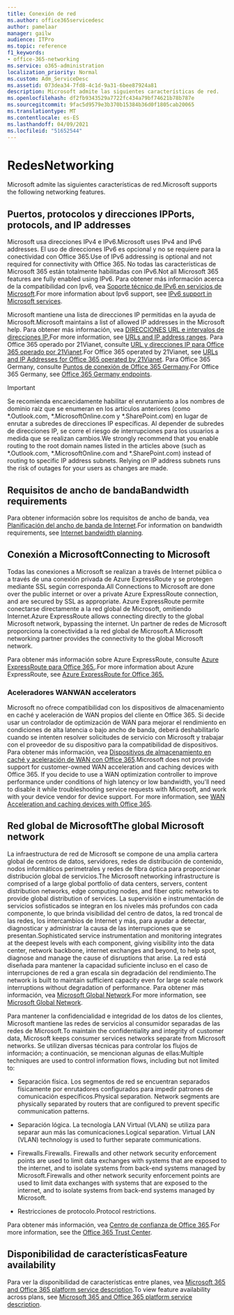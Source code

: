 ```yaml
---
title: Conexión de red
ms.author: office365servicedesc
author: pamelaar
manager: gailw
audience: ITPro
ms.topic: reference
f1_keywords:
- office-365-networking
ms.service: o365-administration
localization_priority: Normal
ms.custom: Adm_ServiceDesc
ms.assetid: 073dea34-7fd8-4c1d-9a31-6bee87924a81
description: Microsoft admite las siguientes características de red.
ms.openlocfilehash: df2fb9343529a7722fc434a79bf74621b78b787e
ms.sourcegitcommit: 9fac5d9579e3b370b15384b36d0f1805cab20065
ms.translationtype: MT
ms.contentlocale: es-ES
ms.lasthandoff: 04/09/2021
ms.locfileid: "51652544"
---
```

# <a name="networking"></a><span data-ttu-id="40bb2-103">Redes</span><span class="sxs-lookup"><span data-stu-id="40bb2-103">Networking</span></span>

<span data-ttu-id="40bb2-104">Microsoft admite las siguientes características de red.</span><span class="sxs-lookup"><span data-stu-id="40bb2-104">Microsoft supports the following networking features.</span></span>
  
## <a name="ports-protocols-and-ip-addresses"></a><span data-ttu-id="40bb2-105">Puertos, protocolos y direcciones IP</span><span class="sxs-lookup"><span data-stu-id="40bb2-105">Ports, protocols, and IP addresses</span></span>

<span data-ttu-id="40bb2-106">Microsoft usa direcciones IPv4 e IPv6.</span><span class="sxs-lookup"><span data-stu-id="40bb2-106">Microsoft uses IPv4 and IPv6 addresses.</span></span> <span data-ttu-id="40bb2-107">El uso de direcciones IPv6 es opcional y no se requiere para la conectividad con Office 365.</span><span class="sxs-lookup"><span data-stu-id="40bb2-107">Use of IPv6 addressing is optional and not required for connectivity with Office 365.</span></span> <span data-ttu-id="40bb2-108">No todas las características de Microsoft 365 están totalmente habilitadas con IPv6.</span><span class="sxs-lookup"><span data-stu-id="40bb2-108">Not all Microsoft 365 features are fully enabled using IPv6.</span></span> <span data-ttu-id="40bb2-109">Para obtener más información acerca de la compatibilidad con Ipv6, vea [Soporte técnico de IPv6 en servicios de Microsoft](/office365/enterprise/ipv6-support).</span><span class="sxs-lookup"><span data-stu-id="40bb2-109">For more information about Ipv6 support, see [IPv6 support in Microsoft services](/office365/enterprise/ipv6-support).</span></span>
  
<span data-ttu-id="40bb2-110">Microsoft mantiene una lista de direcciones IP permitidas en la ayuda de Microsoft.</span><span class="sxs-lookup"><span data-stu-id="40bb2-110">Microsoft maintains a list of allowed IP addresses in the Microsoft help.</span></span> <span data-ttu-id="40bb2-111">Para obtener más información, vea [DIRECCIONES URL e intervalos de direcciones IP.](/office365/enterprise/urls-and-ip-address-ranges)</span><span class="sxs-lookup"><span data-stu-id="40bb2-111">For more information, see [URLs and IP address ranges](/office365/enterprise/urls-and-ip-address-ranges).</span></span> <span data-ttu-id="40bb2-112">Para Office 365 operado por 21Vianet, consulte [URL y direcciones IP para Office 365 operado por 21Vianet](/office365/enterprise/managing-office-365-endpoints).</span><span class="sxs-lookup"><span data-stu-id="40bb2-112">For Office 365 operated by 21Vianet, see [URLs and IP Addresses for Office 365 operated by 21Vianet](/office365/enterprise/managing-office-365-endpoints).</span></span> <span data-ttu-id="40bb2-113">Para Office 365 Germany, consulte [Puntos de conexión de Office 365 Germany](https://support.office.com/article/Office-365-Germany-endpoints-8a113a50-0071-4155-bb8e-eba5a8dbd4c8).</span><span class="sxs-lookup"><span data-stu-id="40bb2-113">For Office 365 Germany, see [Office 365 Germany endpoints](https://support.office.com/article/Office-365-Germany-endpoints-8a113a50-0071-4155-bb8e-eba5a8dbd4c8).</span></span>
  
> [!IMPORTANT]
> <span data-ttu-id="40bb2-p103">Se recomienda encarecidamente habilitar el enrutamiento a los nombres de dominio raíz que se enumeran en los artículos anteriores (como \*.Outlook.com, \*.MicrosoftOnline.com y \*.SharePoint.com) en lugar de enrutar a subredes de direcciones IP específicas. Al depender de subredes de direcciones IP, se corre el riesgo de interrupciones para los usuarios a medida que se realizan cambios.</span><span class="sxs-lookup"><span data-stu-id="40bb2-p103">We strongly recommend that you enable routing to the root domain names listed in the articles above (such as \*.Outlook.com, \*.MicrosoftOnline.com and \*.SharePoint.com) instead of routing to specific IP address subnets. Relying on IP address subnets runs the risk of outages for your users as changes are made.</span></span> 
  
## <a name="bandwidth-requirements"></a><span data-ttu-id="40bb2-116">Requisitos de ancho de banda</span><span class="sxs-lookup"><span data-stu-id="40bb2-116">Bandwidth requirements</span></span>

<span data-ttu-id="40bb2-117">Para obtener información sobre los requisitos de ancho de banda, vea [Planificación del ancho de banda de Internet](/office365/enterprise/network-planning-and-performance).</span><span class="sxs-lookup"><span data-stu-id="40bb2-117">For information on bandwidth requirements, see [Internet bandwidth planning](/office365/enterprise/network-planning-and-performance).</span></span>
  
## <a name="connecting-to-microsoft"></a><span data-ttu-id="40bb2-118">Conexión a Microsoft</span><span class="sxs-lookup"><span data-stu-id="40bb2-118">Connecting to Microsoft</span></span>

<span data-ttu-id="40bb2-119">Todas las conexiones a Microsoft se realizan a través de Internet pública o a través de una conexión privada de Azure ExpressRoute y se protegen mediante SSL según corresponda.</span><span class="sxs-lookup"><span data-stu-id="40bb2-119">All Connections to Microsoft are done over the public internet or over a private Azure ExpressRoute connection, and are secured by SSL as appropriate.</span></span> <span data-ttu-id="40bb2-120">Azure ExpressRoute permite conectarse directamente a la red global de Microsoft, omitiendo Internet.</span><span class="sxs-lookup"><span data-stu-id="40bb2-120">Azure ExpressRoute allows connecting directly to the global Microsoft network, bypassing the internet.</span></span> <span data-ttu-id="40bb2-121">Un partner de redes de Microsoft proporciona la conectividad a la red global de Microsoft.</span><span class="sxs-lookup"><span data-stu-id="40bb2-121">A Microsoft networking partner provides the connectivity to the global Microsoft network.</span></span>
  
<span data-ttu-id="40bb2-122">Para obtener más información sobre Azure ExpressRoute, consulte [Azure ExpressRoute para Office 365.](/microsoft-365/enterprise/azure-expressroute).</span><span class="sxs-lookup"><span data-stu-id="40bb2-122">For more information about Azure ExpressRoute, see [Azure ExpressRoute for Office 365.](/microsoft-365/enterprise/azure-expressroute)</span></span>
  
### <a name="wan-accelerators"></a><span data-ttu-id="40bb2-123">Aceleradores WAN</span><span class="sxs-lookup"><span data-stu-id="40bb2-123">WAN accelerators</span></span>

<span data-ttu-id="40bb2-p105">Microsoft no ofrece compatibilidad con los dispositivos de almacenamiento en caché y aceleración de WAN propios del cliente en Office 365. Si decide usar un controlador de optimización de WAN para mejorar el rendimiento en condiciones de alta latencia o bajo ancho de banda, deberá deshabilitarlo cuando se intenten resolver solicitudes de servicio con Microsoft y trabajar con el proveedor de su dispositivo para la compatibilidad de dispositivos. Para obtener más información, vea [Dispositivos de almacenamiento en caché y aceleración de WAN con Office 365](https://support.microsoft.com/help/2690045/using-third-party-network-devices-or-solutions-with-office-365).</span><span class="sxs-lookup"><span data-stu-id="40bb2-p105">Microsoft does not provide support for customer-owned WAN acceleration and caching devices with Office 365. If you decide to use a WAN optimization controller to improve performance under conditions of high latency or low bandwidth, you'll need to disable it while troubleshooting service requests with Microsoft, and work with your device vendor for device support. For more information, see [WAN Acceleration and caching devices with Office 365](https://support.microsoft.com/help/2690045/using-third-party-network-devices-or-solutions-with-office-365).</span></span>
  
## <a name="the-global-microsoft-network"></a><span data-ttu-id="40bb2-127">Red global de Microsoft</span><span class="sxs-lookup"><span data-stu-id="40bb2-127">The global Microsoft network</span></span>

<span data-ttu-id="40bb2-128">La infraestructura de red de Microsoft se compone de una amplia cartera global de centros de datos, servidores, redes de distribución de contenido, nodos informáticos perimetrales y redes de fibra óptica para proporcionar distribución global de servicios.</span><span class="sxs-lookup"><span data-stu-id="40bb2-128">The Microsoft networking infrastructure is comprised of a large global portfolio of data centers, servers, content distribution networks, edge computing nodes, and fiber optic networks to provide global distribution of services.</span></span> <span data-ttu-id="40bb2-129">La supervisión e instrumentación de servicios sofisticados se integran en los niveles más profundos con cada componente, lo que brinda visibilidad del centro de datos, la red troncal de las redes, los intercambios de Internet y más, para ayudar a detectar, diagnosticar y administrar la causa de las interrupciones que se presentan.</span><span class="sxs-lookup"><span data-stu-id="40bb2-129">Sophisticated service instrumentation and monitoring integrates at the deepest levels with each component, giving visibility into the data center, network backbone, internet exchanges and beyond, to help spot, diagnose and manage the cause of disruptions that arise.</span></span> <span data-ttu-id="40bb2-130">La red está diseñada para mantener la capacidad suficiente incluso en el caso de interrupciones de red a gran escala sin degradación del rendimiento.</span><span class="sxs-lookup"><span data-stu-id="40bb2-130">The network is built to maintain sufficient capacity even for large scale network interruptions without degradation of performance.</span></span> <span data-ttu-id="40bb2-131">Para obtener más información, vea [Microsoft Global Network](/azure/networking/microsoft-global-network).</span><span class="sxs-lookup"><span data-stu-id="40bb2-131">For more information, see [Microsoft Global Network](/azure/networking/microsoft-global-network).</span></span> 
  
<span data-ttu-id="40bb2-132">Para mantener la confidencialidad e integridad de los datos de los clientes, Microsoft mantiene las redes de servicios al consumidor separadas de las redes de Microsoft.</span><span class="sxs-lookup"><span data-stu-id="40bb2-132">To maintain the confidentiality and integrity of customer data, Microsoft keeps consumer services networks separate from Microsoft networks.</span></span> <span data-ttu-id="40bb2-133">Se utilizan diversas técnicas para controlar los flujos de información; a continuación, se mencionan algunas de ellas:</span><span class="sxs-lookup"><span data-stu-id="40bb2-133">Multiple techniques are used to control information flows, including but not limited to:</span></span>
  
- <span data-ttu-id="40bb2-p108">Separación física. Los segmentos de red se encuentran separados físicamente por enrutadores configurados para impedir patrones de comunicación específicos.</span><span class="sxs-lookup"><span data-stu-id="40bb2-p108">Physical separation. Network segments are physically separated by routers that are configured to prevent specific communication patterns.</span></span>
    
- <span data-ttu-id="40bb2-p109">Separación lógica. La tecnología LAN Virtual (VLAN) se utiliza para separar aun más las comunicaciones.</span><span class="sxs-lookup"><span data-stu-id="40bb2-p109">Logical separation. Virtual LAN (VLAN) technology is used to further separate communications.</span></span>
    
- <span data-ttu-id="40bb2-138">Firewalls.</span><span class="sxs-lookup"><span data-stu-id="40bb2-138">Firewalls.</span></span> <span data-ttu-id="40bb2-139">Firewalls and other network security enforcement points are used to limit data exchanges with systems that are exposed to the internet, and to isolate systems from back-end systems managed by Microsoft.</span><span class="sxs-lookup"><span data-stu-id="40bb2-139">Firewalls and other network security enforcement points are used to limit data exchanges with systems that are exposed to the internet, and to isolate systems from back-end systems managed by Microsoft.</span></span> 
    
- <span data-ttu-id="40bb2-140">Restricciones de protocolo.</span><span class="sxs-lookup"><span data-stu-id="40bb2-140">Protocol restrictions.</span></span>
    
<span data-ttu-id="40bb2-141">Para obtener más información, vea [Centro de confianza de Office 365](https://www.microsoft.com/trust-center).</span><span class="sxs-lookup"><span data-stu-id="40bb2-141">For more information, see the [Office 365 Trust Center](https://www.microsoft.com/trust-center).</span></span> 
  
## <a name="feature-availability"></a><span data-ttu-id="40bb2-142">Disponibilidad de características</span><span class="sxs-lookup"><span data-stu-id="40bb2-142">Feature availability</span></span>

<span data-ttu-id="40bb2-143">Para ver la disponibilidad de características entre planes, vea [Microsoft 365 and Office 365 platform service description](office-365-platform-service-description.md).</span><span class="sxs-lookup"><span data-stu-id="40bb2-143">To view feature availability across plans, see [Microsoft 365 and Office 365 platform service description](office-365-platform-service-description.md).</span></span>

